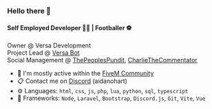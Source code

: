 ### Hello there 👋

#### Self Employed Developer 👩‍💻 | Footballer ⚽ 

Owner @ Versa Development<br>
Project Lead @ [Versa Bot](https://versabot.net)<br>
Social Management @ [ThePeoplesPundit](https://discord.gg/pundit), [CharlieTheCommentator](https://discord.gg/ncHQHYpF)<br>

- 💬 I'm mostly active within the [FiveM Community](https://forum.cfx.re)
- 📋 Contact me on [Discord](https://discord.com/users/383963385202606081) (aidanohart)
- ⚙️ Languages: `html`, `css`, `js`, `php`, `lua`, `python`, `sql`, `typescript`
- 🧰 Frameworks: `Node`, `Laravel`, `Bootstrap`, `Discord.js`, `Git`, `Vite`, `Vue`
